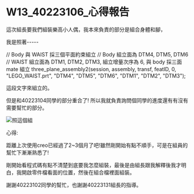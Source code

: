 # W13_40223106_心得報告


這次組長要我們組裝樂高小人偶，我本來負責的部分是組合身體和腳，

我是照著-----

// Body 與 WAIST 採三個平面約束組立
// Body 組立面為 DTM4, DTM5, DTM6
// WAIST 組立面為 DTM1, DTM2, DTM3, 組立增量次序為 6, 與 body 採三面 mate 組立
three_plane_assembly2(session, assembly, transf, featID, 0, "LEGO_WAIST.prt", "DTM4", "DTM5", "DTM6", "DTM1", "DTM2", "DTM3"); 

這段文字來組立的。

但是和40223104同學的部分重合了! 所以我就負責詢問個同學的進度還有有沒有需要幫忙的部分。


![照這個組](https://copy.com/04Kcb1DXVvPsijSb)

心得:

距離上次使用creo已經過了2~3個月了吧!雖然剛開始有點不順手，可是在組員的幫忙下漸漸熟悉了!

剛開始看程式碼有點不清楚到底要我怎麼組裝，最後是由組長跟我解釋後我才明白，我開啟零件檔看面的位置，然後在組合檔裡面組裝。

謝謝40223102同學的幫忙，也謝謝40223131組長的指導。